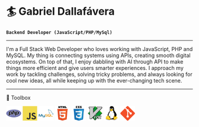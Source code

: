 # 🏄 Gabriel Dallafávera

**`Backend Developer (JavaScript/PHP/MySql)`**

---

I'm a Full Stack Web Developer who loves working with JavaScript, PHP and MySQL. My thing is connecting systems using APIs, creating smooth digital ecosystems. On top of that, I enjoy dabbling with AI through API to make things more efficient and give users smarter experiences. I approach my work by tackling challenges, solving tricky problems, and always looking for cool new ideas, all while keeping up with the ever-changing tech scene.

---

🧰 Toolbox

<img src="https://github.com/devicons/devicon/blob/master/icons/php/php-original.svg" alt="PHP Logo" width="40px" height="40px" />  <img src="https://github.com/devicons/devicon/blob/master/icons/javascript/javascript-original.svg" alt="JS Logo" width="40px" height="40px" />  <img src="https://github.com/devicons/devicon/blob/master/icons/mysql/mysql-original-wordmark.svg" alt="MySql Logo" width="40px" height="40px" />  <img src="https://github.com/devicons/devicon/blob/master/icons/html5/html5-original-wordmark.svg" alt="HTML5 Logo" width="40px" height="40px" />  <img src="https://github.com/devicons/devicon/blob/master/icons/css3/css3-original-wordmark.svg" alt="CSS3 Logo" width="40px" height="40px" />  <img src="https://github.com/devicons/devicon/blob/master/icons/vim/vim-original.svg" alt="VIM Logo" width="40px" height="40px" />  <img src="https://github.com/devicons/devicon/blob/master/icons/linux/linux-original.svg" alt="UNIX Logo" width="40px" height="40px" />  <img src="https://github.com/devicons/devicon/blob/master/icons/git/git-original.svg" alt="GIT Logo" width="40px" height="40px" />

